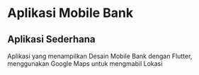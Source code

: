 # Aplikasi Mobile Bank


## Aplikasi Sederhana

Aplikasi yang menampilkan Desain Mobile Bank dengan Flutter, menggunakan Google Maps untuk mengmabil Lokasi
